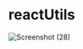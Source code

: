 # reactUtils
![Screenshot (28)](https://user-images.githubusercontent.com/79025950/194993178-ae8707a6-1ef7-4b78-9689-c1ea1c807829.png)